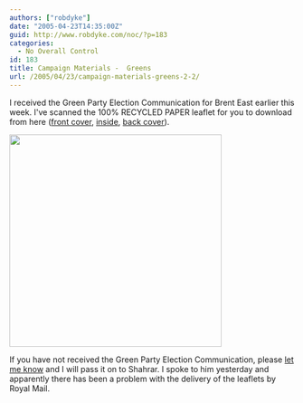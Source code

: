 ```yaml
---
authors: ["robdyke"]
date: "2005-04-23T14:35:00Z"
guid: http://www.robdyke.com/noc/?p=183
categories:
  - No Overall Control
id: 183
title: Campaign Materials -  Greens
url: /2005/04/23/campaign-materials-greens-2-2/
---
```

I received the Green Party Election Communication for Brent East earlier this week. I've scanned the 100% RECYCLED PAPER leaflet for you to download from here ([front cover](http://www.comwifinet.com/becampaign/gp_sa_fc_web.jpg), [inside](http://www.comwifinet.com/becampaign/gp_sa_inside_web.jpg), [back cover](http://www.comwifinet.com/becampaign/gp_sa_back_web.jpg)).

<img src="http://www.comwifinet.com/becampaign/gp_sa_fc_web.jpg" height="375" width="375" /></img>

If you have not received the Green Party Election Communication, please [let me know](mailto://brent_east@robdyke.com) and I will pass it on to Shahrar. I spoke to him yesterday and apparently there has been a problem with the delivery of the leaflets by Royal Mail.